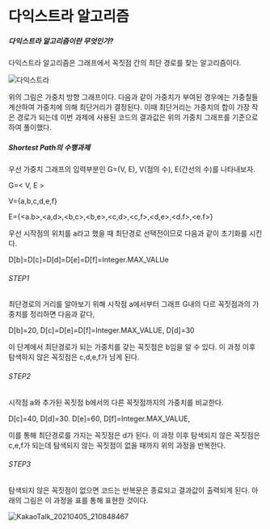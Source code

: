 # 다익스트라 알고리즘 

##### 다익스트라 알고리즘이란 무엇인가?

다익스트라 알고리즘은 그래프에서 꼭짓점 간의 최단 경로를 찾는 알고리즘이다.

![다익스트라](https://user-images.githubusercontent.com/80919306/113891057-ad9af380-97ff-11eb-82f3-58c7e0fed893.jpg)

위의 그림은 가중치 방향 그래프이다. 다음과 같이 가중치가 부여된 경우에는 가중칠들 계산하여 가중치에 의해 최단거리가 결정된다. 이때 최단거리는 가중치의 합이 가장 작은 경로가 되는데 이번 과제에 사용된 코드의 결과값은 위의 가중치 그래프를 기준으로 하여 풀이했다.

##### Shortest Path의 수행과제

우선 가중치 그래프의 입력부분인 G=(V, E), V(점의 수), E(간선의 수)를 나타내보자.

G=< V, E >

V={a,b,c,d,e,f}

E={<a.b>,<a,d>,<b,c>,<b,e>,<c,d>,<c,f>,<d,e>,<d.f>,<e.f>}

우선 시작점의 위치를 a라고 했을 때 최단경로 선택전이므로 다음과 같이 초기화를 시킨다.

D[b]=D[c]=D[d]=D[e]=D[f]=Integer.MAX_VALUe

###### STEP1

최단경로의 거리를 알아보기 위해 시작점 a에서부터 그래프 G내의 다르 꼭짓점과의 가중치를 정리하면 다음과 같다,

D[b]=20, D[c]=D[e]=D[f]=Integer.MAX_VALUE, D[d]=30

이 단계에서 최단경로가 되는 가중치를 갖는 꼭짓점은 b임을 알 수 있다. 이 과정 이후 탐색하지 않은 꼭짓점은 c,d,e,f가 남게 된다.

###### STEP2

시작점 a와 추가된 꼭짓점 b에서의 다른 꼭짓점까지의 가중치를 비교한다.

D[c]=40, D[d]=30. D[e]=60, D[f]=Integer.MAX_VALUE,

이를 통해 최단경로를 가지는 꼭짓점은 d가 된다. 이 과정 이후 탐색되지 않은 꼭짓점은 c,e,f가 되는데 탐색되지 않는 꼭짓점이 없을 때까지 위의 과정을 반복한다.



###### STEP3

탐색되지 않은 꼭짓점이 없으면 코드는 반복문은 종료되고 결과값이 출력되게 된다. 아래의 그림은 이 과정을 표를 통해 표현한 것이다.

![KakaoTalk_20210405_210848467](https://user-images.githubusercontent.com/80919306/113893829-58141600-9802-11eb-80bd-95a95682d27f.jpg)

### 



